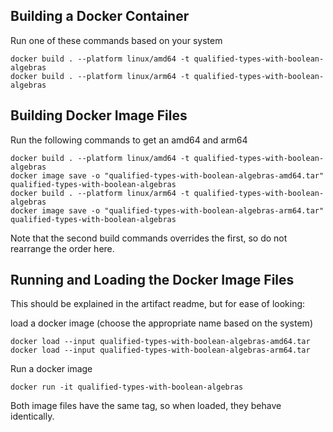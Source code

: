 
## Building a Docker Container
Run one of these commands based on your system
```
docker build . --platform linux/amd64 -t qualified-types-with-boolean-algebras
docker build . --platform linux/arm64 -t qualified-types-with-boolean-algebras
```

## Building Docker Image Files
Run the following commands to get an amd64 and arm64
```
docker build . --platform linux/amd64 -t qualified-types-with-boolean-algebras
docker image save -o "qualified-types-with-boolean-algebras-amd64.tar" qualified-types-with-boolean-algebras
docker build . --platform linux/arm64 -t qualified-types-with-boolean-algebras
docker image save -o "qualified-types-with-boolean-algebras-arm64.tar" qualified-types-with-boolean-algebras
```
Note that the second build commands overrides the first, so do not rearrange the
order here.

## Running and Loading the Docker Image Files
This should be explained in the artifact readme, but for ease of looking:

load a docker image (choose the appropriate name based on the system)
```
docker load --input qualified-types-with-boolean-algebras-amd64.tar
docker load --input qualified-types-with-boolean-algebras-arm64.tar
```

Run a docker image
```
docker run -it qualified-types-with-boolean-algebras
```
Both image files have the same tag, so when loaded, they behave identically.
